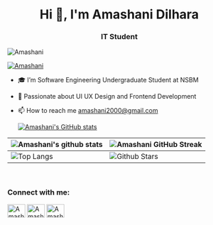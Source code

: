 <h1 align="center">Hi 👋, I'm Amashani Dilhara</h1>
<h3 align="center"> IT Student</h3>

<p align="left"> <img src="https://komarev.com/ghpvc/?username=Amashani&label=Profile%20views&color=0e75b6&style=flat" alt="Amashani" /> </p>

<p align="left"> <a href="https://github.com/ryo-ma/github-profile-trophy"><img src="https://github-profile-trophy.vercel.app/?username=Amashani&theme=dracula&column=7" alt="Amashani" /></a> </p>

- 🎓 I’m Software Engineering Undergraduate Student at NSBM

- 💬 Passionate about UI UX Design and Frontend Development

- 📫 How to reach me amashani2000@gmail.com

  [![Amashani's GitHub stats](https://github-readme-stats.vercel.app/api?username=Amashani)](https://github.com/anuraghazra/github-readme-stats)

| ![Amashani's github stats](https://github-readme-stats.vercel.app/api?username=Amashani&show_icons=true&theme=tokyonight) | ![Amashani GitHub Streak](https://github-readme-streak-stats.herokuapp.com/?user=Amashani&theme=tokyonight) |
| --- | --- |
| ![Top Langs](https://github-readme-stats.vercel.app/api/top-langs/?username=Amashani&theme=tokyonight) | ![Github Stars](https://github-readme-stats.vercel.app/api?username=Amashani&show_icons=true&locale=en&count_private=true&hide_rank=true&custom_title=My%20GitHub%20Stats&disable_animations=true&theme=tokyonight) |

<br>

<h3 align="left">Connect with me:</h3>
<p align="left">
<a href="https://www.linkedin.com/in/amashani-yasawardhana-321253257" target="blank"><img align="center" src="https://raw.githubusercontent.com/rahuldkjain/github-profile-readme-generator/master/src/images/icons/Social/linked-in-alt.svg" alt="Amashanii" height="30" width="40" /></a>
<a href="https://www.facebook.com/amashani.yasawardana?mibextid=wwXIfr&mibextid=wwXIfr " target="blank"><img align="center" src="https://raw.githubusercontent.com/rahuldkjain/github-profile-readme-generator/master/src/images/icons/Social/facebook.svg" alt="Amashani" height="30" width="40" /></a>
<a href="https://www.instagram.com/a_m_a_s_h_00?igsh=MXg5ZHlrb2tzMXoxZw%3D%3D&utm_source=qr" target="blank"><img align="center" src="https://raw.githubusercontent.com/rahuldkjain/github-profile-readme-generator/master/src/images/icons/Social/instagram.svg" alt="Amashani" height="30" width="40" /></a>
</p>
